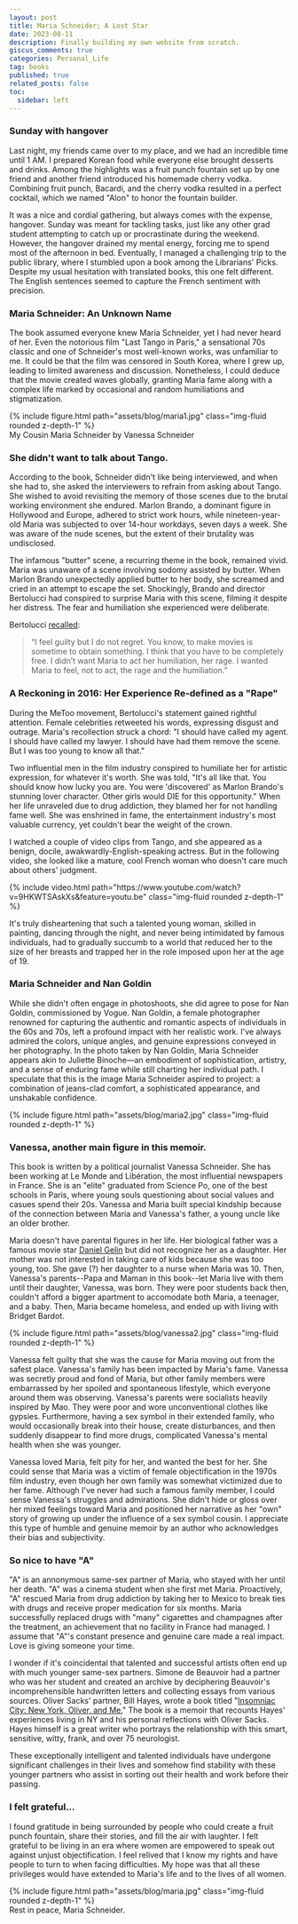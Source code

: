```yaml
---
layout: post
title: Maria Schneider; A Lost Star
date: 2023-08-11
description: Finally building my own website from scratch. 
giscus_comments: true
categories: Personal_Life
tag: books
published: true
related_posts: false
toc:
  sidebar: left
---
```



### Sunday with hangover

Last night, my friends came over to my place, and we had an incredible time until 1 AM. I prepared Korean food while everyone else brought desserts and drinks. Among the highlights was a fruit punch fountain set up by one friend and another friend introduced his homemade cherry vodka. Combining fruit punch, Bacardi, and the cherry vodka resulted in a perfect cocktail, which we named "Alon" to honor the fountain builder.

It was a nice and cordial gathering, but always comes with the expense, hangover. Sunday was meant for tackling tasks, just like any other grad student attempting to catch up or procrastinate during the weekend. However, the hangover drained my mental energy, forcing me to spend most of the afternoon in bed. Eventually, I managed a challenging trip to the public library, where I stumbled upon a book among the Librarians' Picks. Despite my usual hesitation with translated books, this one felt different. The English sentences seemed to capture the French sentiment with precision.

### Maria Schneider: An Unknown Name

The book assumed everyone knew Maria Schneider, yet I had never heard of her. Even the notorious film "Last Tango in Paris," a sensational 70s classic and one of Schneider's most well-known works, was unfamiliar to me. It could be that the film was censored in South Korea, where I grew up, leading to limited awareness and discussion. Nonetheless, I could deduce that the movie created waves globally, granting Maria fame along with a complex life marked by occasional and random humiliations and stigmatization.

<div class="row mt-3">
    <div class="col-sm mt-3 mt-md-0">
        {% include figure.html path="assets/blog/maria1.jpg" class="img-fluid rounded z-depth-1" %}
    </div>
</div>
<div class="caption">
    My Cousin Maria Schneider by Vanessa Schneider
</div>

### She didn't want to talk about Tango. 

According to the book, Schneider didn't like being interviewed, and when she had to, she asked the interviewers to refrain from asking about Tango. She wished to avoid revisiting the memory of those scenes due to the brutal working environment she endured. Marlon Brando, a dominant figure in Hollywood and Europe, adhered to strict work hours, while nineteen-year-old Maria was subjected to over 14-hour workdays, seven days a week. She was aware of the nude scenes, but the extent of their brutality was undisclosed.

The infamous "butter" scene, a recurring theme in the book, remained vivid. Maria was unaware of a scene involving sodomy assisted by butter. When Marlon Brando unexpectedly applied butter to her body, she screamed and cried in an attempt to escape the set. Shockingly, Brando and director Bertolucci had conspired to surprise Maria with this scene, filming it despite her distress. The fear and humiliation she experienced were deliberate.

Bertolucci [recalled](https://www.newyorker.com/culture/the-front-row/revisiting-bernardo-bertoluccis-artistic-ambitions-and-abuses-in-last-tango-in-paris): 

<blockquote>
    “I feel guilty but I do not regret. You know, to make movies is sometime to obtain something. I think that you have to be completely free. I didn’t want Maria to act her humiliation, her rage. I wanted Maria to feel, not to act, the rage and the humiliation.” 
</blockquote>

### A Reckoning in 2016: Her Experience Re-defined as a "Rape" 

During the MeToo movement, Bertolucci's statement gained rightful attention. Female celebrities retweeted his words, expressing disgust and outrage. Maria's recollection struck a chord: "I should have called my agent. I should have called my lawyer. I should have had them remove the scene. But I was too young to know all that."

Two influential men in the film industry conspired to humiliate her for artistic expression, for whatever it's worth. She was told, "It's all like that. You should know how lucky you are. You were 'discovered' as Marlon Brando's stunning lover character. Other girls would DIE for this opportunity." When her life unraveled due to drug addiction, they blamed her for not handling fame well. She was enshrined in fame, the entertainment industry's most valuable currency, yet couldn't bear the weight of the crown.

I watched a couple of video clips from Tango, and she appeared as a benign, docile, awakwardly-English-speaking actress. But in the following video, she looked like a mature, cool French woman who doesn't care much about others' judgment. 

<div class="row mt-3">
    <div class="col-sm mt-3 mt-md-0">
        {% include video.html path="https://www.youtube.com/watch?v=9HKWTSAskXs&feature=youtu.be" class="img-fluid rounded z-depth-1" %}
    </div>
</div>

It's truly disheartening that such a talented young woman, skilled in painting, dancing through the night, and never being intimidated by famous individuals, had to gradually succumb to a world that reduced her to the size of her breasts and trapped her in the role imposed upon her at the age of 19.


### Maria Schneider and Nan Goldin

While she didn't often engage in photoshoots, she did agree to pose for Nan Goldin, commissioned by Vogue. Nan Goldin, a female photographer renowned for capturing the authentic and romantic aspects of individuals in the 60s and 70s, left a profound impact with her realistic work. I've always admired the colors, unique angles, and genuine expressions conveyed in her photography. In the photo taken by Nan Goldin, Maria Schneider appears akin to Juliette Binoche—an embodiment of sophistication, artistry, and a sense of enduring fame while still charting her individual path. I speculate that this is the image Maria Schneider aspired to project: a combination of jeans-clad comfort, a sophisticated appearance, and unshakable confidence.

<div class="row mt-3">
    <div class="col-sm mt-3 mt-md-0">
        {% include figure.html path="assets/blog/maria2.jpg" class="img-fluid rounded z-depth-1" %}
    </div>
</div>


### Vanessa, another main figure in this memoir. 

This book is written by a political journalist Vanessa Schneider. She has been working at Le Monde and Libération, the most influential newspapers in France. She is an "elite" graduated from Science Po, one of the best schools in Paris, where young souls questioning about social values and casues spend their 20s. Vanessa and Maria built special kindship because of the connection between Maria and Vanessa's father, a young uncle like an older brother.

Maria doesn't have parental figures in her life. Her biological father was a famous movie star [Daniel Gelin](https://en.wikipedia.org/wiki/Daniel_G%C3%A9lin) but did not recognize her as a daughter. Her mother was not interested in taking care of kids because she was too young, too. She gave (?) her daughter to a nurse when Maria was 10. Then, Vanessa's parents--Papa and Maman in this book--let Maria live with them until their daughter, Vanessa, was born. They were poor students back then, couldn't afford a bigger apartment to accomodate both Maria, a teenager, and a baby. Then, Maria became homeless, and ended up with living with Bridget Bardot. 

<div class="row mt-3">
    <div class="col-sm mt-3 mt-md-0">
        {% include figure.html path="assets/blog/vanessa2.jpg" class="img-fluid rounded z-depth-1" %}
    </div>
</div>

Vanessa felt guilty that she was the cause for Maria moving out from the safest place. Vanessa's family has been impacted by Maria's fame. Vanessa was secretly proud and fond of Maria, but other family members were embarrassed by her spoiled and spontaneous lifestyle, which everyone around them was observing. Vanessa's parents were socialists heavily inspired by Mao. They were poor and wore unconventional clothes like gypsies. Furthermore, having a sex symbol in their extended family, who would occasionally break into their house, create disturbances, and then suddenly disappear to find more drugs, complicated Vanessa's mental health when she was younger.

Vanessa loved Maria, felt pity for her, and wanted the best for her. She could sense that Maria was a victim of female objectification in the 1970s film industry, even though her own family was somewhat victimized due to her fame. Although I've never had such a famous family member, I could sense Vanessa's struggles and admirations. She didn't hide or gloss over her mixed feelings toward Maria and positioned her narrative as her "own" story of growing up under the influence of a sex symbol cousin. I appreciate this type of humble and genuine memoir by an author who acknowledges their bias and subjectivity.

### So nice to have "A" 

"A" is an annonymous same-sex partner of Maria, who stayed with her until her death. "A" was a cinema student when she first met Maria.  Proactively, "A" rescued Maria from drug addiction by taking her to Mexico to break ties with drugs and receive proper medication for six months. Maria successfully replaced drugs with "many" cigarettes and champagnes after the treatment, an achievement that no facility in France had managed. I assume that "A"'s constant presence and genuine care made a real impact. Love is giving someone your time.

I wonder if it's coincidental that talented and successful artists often end up with much younger same-sex partners. Simone de Beauvoir had a partner who was her student and created an archive by deciphering Beauvoir's incomprehensible handwritten letters and collecting essays from various sources. Oliver Sacks' partner, Bill Hayes, wrote a book titled "[Insomniac City: New York, Oliver, and Me.](https://www.amazon.com/Insomniac-City-New-York-Oliver/dp/1620404931)" The book is a memoir that recounts Hayes' experiences living in NY and his personal reflections with Oliver Sacks. Hayes himself is a great writer who portrays the relationship with this smart, sensitive, witty, frank, and over 75 neurologist. 

These exceptionally intelligent and talented individuals have undergone significant challenges in their lives and somehow find stability with these younger partners who assist in sorting out their health and work before their passing. 

### I felt grateful... 

I found gratitude in being surrounded by people who could create a fruit punch fountain, share their stories, and fill the air with laughter. I felt grateful to be living in an era where women are empowered to speak out against unjust objectification. I feel relived that I know my rights and have people to turn to when facing difficulties. My hope was that all these privileges would have extended to Maria's life and to the lives of all women.

<div class="row mt-3">
    <div class="col-sm mt-3 mt-md-0">
        {% include figure.html path="assets/blog/maria.jpg" class="img-fluid rounded z-depth-1" %}
    </div>
</div>
<div class="caption">
    Rest in peace, Maria Schneider. 
</div>
